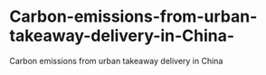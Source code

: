 # Carbon-emissions-from-urban-takeaway-delivery-in-China-
Carbon emissions from urban takeaway delivery in China 
